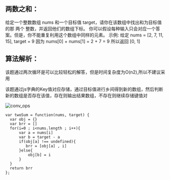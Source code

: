 ## 两数之和：

   给定一个整数数组 nums 和一个目标值 target，请你在该数组中找出和为目标值的那 两个 整数，并返回他们的数组下标。
 你可以假设每种输入只会对应一个答案。但是，你不能重复利用这个数组中同样的元素。
 示例:
 给定 nums = [2, 7, 11, 15], target = 9
 因为 nums[0] + nums[1] = 2 + 7 = 9
 所以返回 [0, 1]
 
## 算法解析：

该题通过两次循环是可以比较轻松的解答，但是时间复杂度为O(n2),所以不建议采用

该题通过js字典的Key值对应存储，通过目标值进行乡间得到新的数组，然后判断新的数组是否存在该值，存在则输出结果数组，不存在则继续存储键值对

![conv_ops](https://camo.githubusercontent.com/c8a78a4da1b40f98100cec12b6dc724e6159ab9859135dab3b87473e7374353e/68747470733a2f2f626c6f672d313235373132363534392e636f732e61702d6775616e677a686f752e6d7971636c6f75642e636f6d2f626c6f672f61763437762e676966)
```
var twoSum = function(nums, target) {
  var obj = {}
  var brr = []
  for(i=0 ; i<nums.length ; i++){
      var a = nums[i]
      var b = target - a
      if(obj[a] !== undefined){
         brr = [obj[a] , i]
      }else{
          obj[b] = i  
      }
  }
  return brr
};
```
